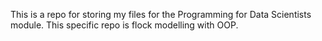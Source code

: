 This is a repo for storing my files for the Programming for Data Scientists module.
This specific repo is flock modelling with OOP.
